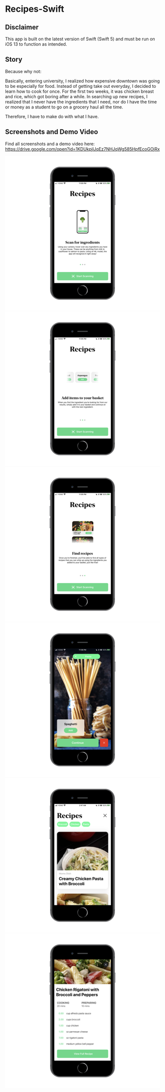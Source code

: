 # Recipes-Swift

## Disclaimer 
This app is built on the latest version of Swift (Swift 5) and must be run on iOS 13 to function as intended.

## Story
Because why not:

Basically, entering university, I realized how expensive downtown was going to be especially for food. Instead of getting take out everyday, I decided to learn how to cook for once. For the first two weeks, it was chicken breast and rice, which got boring after a while. In searching up new recipes, I realized that I never have the ingredients that I need, nor do I have the time or money as a student to go on a grocery haul all the time.

Therefore, I have to make do with what I have.


## Screenshots and Demo Video
Find all screenshots and a demo video here: https://drive.google.com/open?id=1KDUkpjlJqEz7NHJqWg585HpfEcoGOjRx

![Home](./Screenshots/home.png "Home")
![Home - Second Slide](./Screenshots/home2.png "Home - Second Slide")
![Home - Third Slide](./Screenshots/home3.png "Home - Third Slide")
![Scanner](./Screenshots/scanner.png "Scanner")
![Results](./Screenshots/results.png "Results")
![Recipe Detail](./Screenshots/recipe2.png "Recipe Detail")
